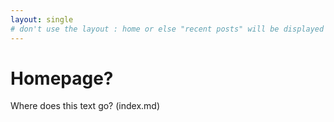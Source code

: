 ```yaml
---
layout: single
# don't use the layout : home or else "recent posts" will be displayed
---
```


# Homepage?

Where does this text go? (index.md)
